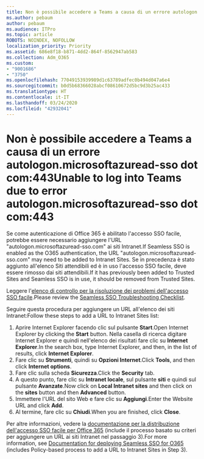 ```yaml
---
title: Non è possibile accedere a Teams a causa di un errore autologon.microsoftazuread-sso.com:443
ms.author: pebaum
author: pebaum
ms.audience: ITPro
ms.topic: article
ROBOTS: NOINDEX, NOFOLLOW
localization_priority: Priority
ms.assetid: 686e8f18-b871-4dd2-864f-8562947ab583
ms.collection: Adm_O365
ms.custom:
- "9001686"
- "3750"
ms.openlocfilehash: 77049153939989d1c63789adfec0b494d047a6e4
ms.sourcegitcommit: b0d5b68366028abcf08610672d5bc9d3b25ac433
ms.translationtype: HT
ms.contentlocale: it-IT
ms.lasthandoff: 03/24/2020
ms.locfileid: "42932041"
---
```

# <a name="unable-to-log-into-teams-due-to-error-autologonmicrosoftazuread-sso-dot-com443"></a><span data-ttu-id="222f2-102">Non è possibile accedere a Teams a causa di un errore autologon.microsoftazuread-sso dot com:443</span><span class="sxs-lookup"><span data-stu-id="222f2-102">Unable to log into Teams due to error autologon.microsoftazuread-sso dot com:443</span></span>

<span data-ttu-id="222f2-103">Se come autenticazione di Office 365 è abilitato l'accesso SSO facile, potrebbe essere necessario aggiungere l'URL "autologon.microsoftazuread-sso.com" ai siti Intranet.</span><span class="sxs-lookup"><span data-stu-id="222f2-103">If Seamless SSO is enabled as the O365 authentication, the URL "autologon.microsoftazuread-sso.com" may need to be added to Intranet Sites.</span></span>  <span data-ttu-id="222f2-104">Se in precedenza è stato aggiunto all'elenco Siti attendibili ed è in uso l'accesso SSO facile, deve essere rimosso dai siti attendibili.</span><span class="sxs-lookup"><span data-stu-id="222f2-104">If it has previously been added to Trusted Sites  and Seamless SSO is in use, it should be removed from Trusted Sites.</span></span>

<span data-ttu-id="222f2-105">Leggere l'[elenco di controllo per la risoluzione dei problemi dell'accesso SSO facile](https://docs.microsoft.com/azure/active-directory/hybrid/tshoot-connect-sso#troubleshooting-checklist).</span><span class="sxs-lookup"><span data-stu-id="222f2-105">Please review the [Seamless SSO Troubleshooting Checklist](https://docs.microsoft.com/azure/active-directory/hybrid/tshoot-connect-sso#troubleshooting-checklist).</span></span>

<span data-ttu-id="222f2-106">Seguire questa procedura per aggiungere un URL all'elenco dei siti Intranet:</span><span class="sxs-lookup"><span data-stu-id="222f2-106">Follow these steps to add a URL to Intranet Sites list:</span></span>

1. <span data-ttu-id="222f2-107">Aprire Internet Explorer facendo clic sul pulsante **Start**.</span><span class="sxs-lookup"><span data-stu-id="222f2-107">Open Internet Explorer by clicking the **Start** button.</span></span> <span data-ttu-id="222f2-108">Nella casella di ricerca digitare Internet Explorer e quindi nell'elenco dei risultati fare clic su **Internet Explorer**.</span><span class="sxs-lookup"><span data-stu-id="222f2-108">In the search box, type Internet Explorer, and then, in the list of results, click **Internet Explorer**.</span></span>
2. <span data-ttu-id="222f2-109">Fare clic su **Strumenti**, quindi su **Opzioni Internet**.</span><span class="sxs-lookup"><span data-stu-id="222f2-109">Click **Tools**, and then click **Internet options**.</span></span>
3. <span data-ttu-id="222f2-110">Fare clic sulla scheda **Sicurezza**.</span><span class="sxs-lookup"><span data-stu-id="222f2-110">Click the **Security** tab.</span></span>
4. <span data-ttu-id="222f2-111">A questo punto, fare clic su **Intranet locale**, sul pulsante **siti** e quindi sul pulsante **Avanzate**.</span><span class="sxs-lookup"><span data-stu-id="222f2-111">Now click on **Local Intranet sites** and then click on the **sites** button and then **Advanced** button.</span></span>
5. <span data-ttu-id="222f2-112">Immettere l'URL del sito Web e fare clic su **Aggiungi**.</span><span class="sxs-lookup"><span data-stu-id="222f2-112">Enter the Website URL and click **Add**.</span></span>
6. <span data-ttu-id="222f2-113">Al termine, fare clic su **Chiudi**.</span><span class="sxs-lookup"><span data-stu-id="222f2-113">When you are finished, click **Close**.</span></span>

<span data-ttu-id="222f2-114">Per altre informazioni, vedere la [documentazione per la distribuzione dell'accesso SSO facile per Office 365](https://docs.microsoft.com/azure/active-directory/hybrid/how-to-connect-sso-quick-start) (include il processo basato su criteri per aggiungere un URL ai siti Intranet nel passaggio 3).</span><span class="sxs-lookup"><span data-stu-id="222f2-114">For more information, see [Documentation for deploying Seamless SSO for O365](https://docs.microsoft.com/azure/active-directory/hybrid/how-to-connect-sso-quick-start) (includes Policy-based process to add a URL to Intranet Sites in Step 3).</span></span>
